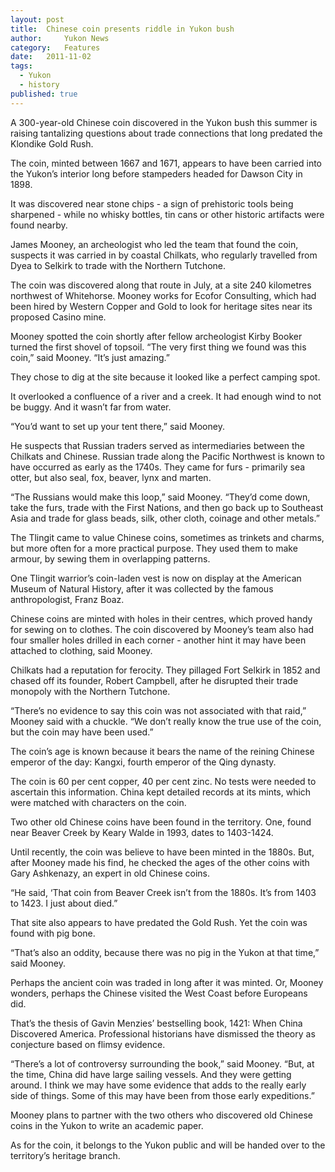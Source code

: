 ```yaml
---
layout:	post
title:	Chinese coin presents riddle in Yukon bush
author:     Yukon News
category:	Features
date:	2011-11-02
tags: 
  - Yukon
  - history
published: true
---
```


A 300-year-old Chinese coin discovered in the Yukon bush this summer is raising tantalizing questions about trade connections that long predated the Klondike Gold Rush. <!-- BREAK -->

The coin, minted between 1667 and 1671, appears to have been carried into the Yukon’s interior long before stampeders headed for Dawson City in 1898.

It was discovered near stone chips - a sign of prehistoric tools being sharpened - while no whisky bottles, tin cans or other historic artifacts were found nearby.

James Mooney, an archeologist who led the team that found the coin, suspects it was carried in by coastal Chilkats, who regularly travelled from Dyea to Selkirk to trade with the Northern Tutchone.

The coin was discovered along that route in July, at a site 240 kilometres northwest of Whitehorse. Mooney works for Ecofor Consulting, which had been hired by Western Copper and Gold to look for heritage sites near its proposed Casino mine.

Mooney spotted the coin shortly after fellow archeologist Kirby Booker turned the first shovel of topsoil. “The very first thing we found was this coin,” said Mooney. “It’s just amazing.”

They chose to dig at the site because it looked like a perfect camping spot.

It overlooked a confluence of a river and a creek. It had enough wind to not be buggy. And it wasn’t far from water.

“You’d want to set up your tent there,” said Mooney.

He suspects that Russian traders served as intermediaries between the Chilkats and Chinese. Russian trade along the Pacific Northwest is known to have occurred as early as the 1740s. They came for furs - primarily sea otter, but also seal, fox, beaver, lynx and marten.

“The Russians would make this loop,” said Mooney. “They’d come down, take the furs, trade with the First Nations, and then go back up to Southeast Asia and trade for glass beads, silk, other cloth, coinage and other metals.”

The Tlingit came to value Chinese coins, sometimes as trinkets and charms, but more often for a more practical purpose. They used them to make armour, by sewing them in overlapping patterns.

One Tlingit warrior’s coin-laden vest is now on display at the American Museum of Natural History, after it was collected by the famous anthropologist, Franz Boaz.

Chinese coins are minted with holes in their centres, which proved handy for sewing on to clothes. The coin discovered by Mooney’s team also had four smaller holes drilled in each corner - another hint it may have been attached to clothing, said Mooney.

Chilkats had a reputation for ferocity. They pillaged Fort Selkirk in 1852 and chased off its founder, Robert Campbell, after he disrupted their trade monopoly with the Northern Tutchone.

“There’s no evidence to say this coin was not associated with that raid,” Mooney said with a chuckle. “We don’t really know the true use of the coin, but the coin may have been used.”

The coin’s age is known because it bears the name of the reining Chinese emperor of the day: Kangxi, fourth emperor of the Qing dynasty.

The coin is 60 per cent copper, 40 per cent zinc. No tests were needed to ascertain this information. China kept detailed records at its mints, which were matched with characters on the coin.

Two other old Chinese coins have been found in the territory. One, found near Beaver Creek by Keary Walde in 1993, dates to 1403-1424.

Until recently, the coin was believe to have been minted in the 1880s. But, after Mooney made his find, he checked the ages of the other coins with Gary Ashkenazy, an expert in old Chinese coins.

“He said, ‘That coin from Beaver Creek isn’t from the 1880s. It’s from 1403 to 1423. I just about died.”

That site also appears to have predated the Gold Rush. Yet the coin was found with pig bone.

“That’s also an oddity, because there was no pig in the Yukon at that time,” said Mooney.

Perhaps the ancient coin was traded in long after it was minted. Or, Mooney wonders, perhaps the Chinese visited the West Coast before Europeans did.

That’s the thesis of Gavin Menzies’ bestselling book, 1421: When China Discovered America. Professional historians have dismissed the theory as conjecture based on flimsy evidence.

“There’s a lot of controversy surrounding the book,” said Mooney. “But, at the time, China did have large sailing vessels. And they were getting around. I think we may have some evidence that adds to the really early side of things. Some of this may have been from those early expeditions.”

Mooney plans to partner with the two others who discovered old Chinese coins in the Yukon to write an academic paper.

As for the coin, it belongs to the Yukon public and will be handed over to the territory’s heritage branch.